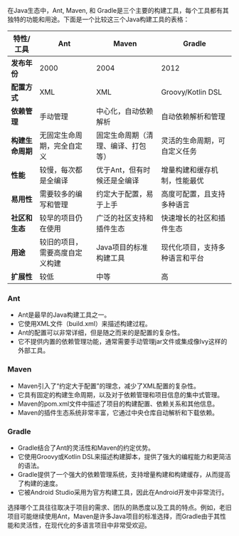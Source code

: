 







在Java生态中，Ant, Maven, 和 Gradle是三个主要的构建工具，每个工具都有其独特的功能和用途。下面是一个比较这三个Java构建工具的表格：

| 特性/工具        | Ant                            | Maven                              | Gradle                         |
| ---------------- | ------------------------------ | ---------------------------------- | ------------------------------ |
| **发布年份**     | 2000                           | 2004                               | 2012                           |
| **配置方式**     | XML                            | XML                                | Groovy/Kotlin DSL              |
| **依赖管理**     | 手动管理                       | 中心化，自动依赖解析               | 自动依赖解析和管理             |
| **构建生命周期** | 无固定生命周期，完全自定义     | 固定生命周期（清理、编译、打包等） | 灵活的生命周期，可自定义任务   |
| **性能**         | 较慢，每次都是全编译           | 优于Ant，但有时候还是全编译        | 增量构建和缓存机制，性能最优   |
| **易用性**       | 需要较多的编写和管理           | 约定大于配置，易于上手             | 高度可配置，且支持多种语言     |
| **社区和生态**   | 较早的项目仍在使用             | 广泛的社区支持和插件生态           | 快速增长的社区和插件生态       |
| **用途**         | 较旧的项目，需要高度自定义构建 | Java项目的标准构建工具             | 现代化项目，支持多种语言和平台 |
| **扩展性**       | 较低                           | 中等                               | 高                             |

### Ant
- Ant是最早的Java构建工具之一。
- 它使用XML文件（build.xml）来描述构建过程。
- Ant的配置可以非常详细，但是随之而来的是配置的复杂性。
- 它不提供内置的依赖管理功能，通常需要手动管理jar文件或集成像Ivy这样的外部工具。

### Maven
- Maven引入了“约定大于配置”的理念，减少了XML配置的复杂性。
- 它具有固定的构建生命周期，以及对于依赖管理和项目信息的集中式管理。
- Maven的pom.xml文件中描述了项目的构建配置、依赖关系和其他信息。
- Maven的插件生态系统非常丰富，它通过中央仓库自动解析和下载依赖。

### Gradle
- Gradle结合了Ant的灵活性和Maven的约定优势。
- 它使用Groovy或Kotlin DSL来描述构建脚本，提供了强大的编程能力和更简洁的语法。
- Gradle提供了一个强大的依赖管理系统，支持增量构建和构建缓存，从而提高了构建的速度。
- 它被Android Studio采用为官方构建工具，因此在Android开发中非常流行。

选择哪个工具往往取决于项目的需求、团队的熟悉度以及工具的特点。例如，老旧项目可能继续使用Ant，Maven是许多Java项目的标准选择，而Gradle由于其性能和灵活性，在现代化的多语言项目中非常受欢迎。
